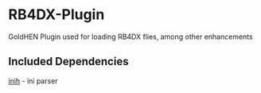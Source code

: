 # RB4DX-Plugin
GoldHEN Plugin used for loading RB4DX flies, among other enhancements

## Included Dependencies

[inih](https://github.com/benhoyt/inih) - ini parser